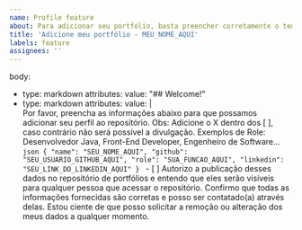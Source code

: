 ```yaml
---
name: Profile feature
about: Para adicionar seu portfólio, basta preencher corretamente o template.
title: 'Adicione meu portfólio - MEU_NOME_AQUI'
labels: feature
assignees: ''
---
```


body:
  - type: markdown
    attributes:
      value: "## Welcome!"
  - type: markdown
    attributes:
      value: |      
        Por favor, preencha as informações abaixo para que possamos adicionar seu perfil ao repositório.
        Obs: Adicione o X dentro dos [ ], caso contrário não será possível a divulgação.
        Exemplos de Role: Desenvolvedor Java, Front-End Developer, Engenheiro de Software...
        ```json
        {
          "name": "SEU_NOME_AQUI",
          "github": "SEU_USUARIO_GITHUB_AQUI",
          "role": "SUA_FUNCAO_AQUI",
          "linkedin": "SEU_LINK_DO_LINKEDIN_AQUI"
        }
        ```
        - [ ] Autorizo a publicação desses dados no repositório de portfólios e entendo que eles serão visíveis para qualquer pessoa que acessar o repositório. Confirmo que todas as informações fornecidas são corretas e posso ser contatado(a) através delas. Estou ciente de que posso solicitar a remoção ou alteração dos meus dados a qualquer momento.
